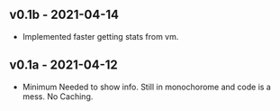 v0.1b - 2021-04-14
------------------
* Implemented faster getting stats from vm.

v0.1a - 2021-04-12
-----------------
* Minimum Needed to show info. Still in monochorome and code is a mess. No Caching.

